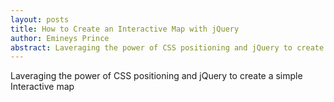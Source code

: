 ```yaml
---
layout: posts
title: How to Create an Interactive Map with jQuery
author: Emineys Prince
abstract: Laveraging the power of CSS positioning and jQuery to create a simple Interactive map
---
```


Laveraging the power of CSS positioning and jQuery to create a simple Interactive map
